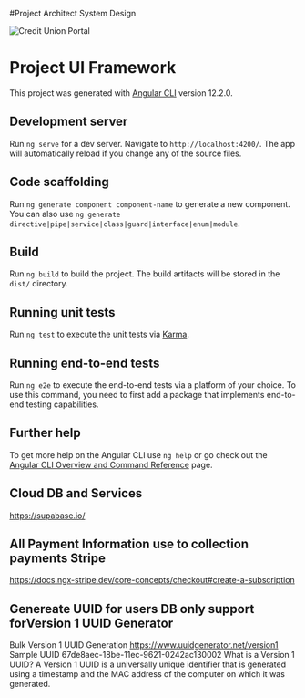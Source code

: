 #Project Architect System Design

![Credit Union Portal](https://user-images.githubusercontent.com/7279973/135209846-db17ef2c-6a32-4bc9-91ea-a9c8dd13025f.jpeg)


# Project UI Framework

This project was generated with [Angular CLI](https://github.com/angular/angular-cli) version 12.2.0.

## Development server

Run `ng serve` for a dev server. Navigate to `http://localhost:4200/`. The app will automatically reload if you change any of the source files.

## Code scaffolding

Run `ng generate component component-name` to generate a new component. You can also use `ng generate directive|pipe|service|class|guard|interface|enum|module`.

## Build

Run `ng build` to build the project. The build artifacts will be stored in the `dist/` directory.

## Running unit tests

Run `ng test` to execute the unit tests via [Karma](https://karma-runner.github.io).

## Running end-to-end tests

Run `ng e2e` to execute the end-to-end tests via a platform of your choice. To use this command, you need to first add a package that implements end-to-end testing capabilities.

## Further help

To get more help on the Angular CLI use `ng help` or go check out the [Angular CLI Overview and Command Reference](https://angular.io/cli) page.


## Cloud DB and Services 
https://supabase.io/

## All Payment Information use to collection payments Stripe
https://docs.ngx-stripe.dev/core-concepts/checkout#create-a-subscription

## Genereate UUID for users DB only support forVersion 1 UUID Generator
Bulk Version 1 UUID Generation https://www.uuidgenerator.net/version1
Sample UUID
67de8aec-18be-11ec-9621-0242ac130002
What is a Version 1 UUID?
A Version 1 UUID is a universally unique identifier that is generated using a timestamp and the MAC address of the computer on which it was generated.

